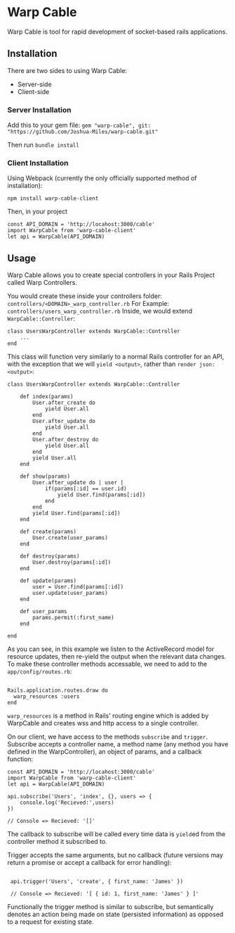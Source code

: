 # Warp Cable

Warp Cable is tool for rapid development of socket-based rails applications.

## Installation

There are two sides to using Warp Cable:
* Server-side
* Client-side

### Server Installation 

Add this to your gem file:
`gem "warp-cable", git: "https://github.com/Joshua-Miles/warp-cable.git"`

Then run 
`bundle install`

### Client Installation
Using Webpack (currently the only officially supported method of installation):

`npm install warp-cable-client`

Then, in your project

```
const API_DOMAIN = 'http://locahost:3000/cable'
import WarpCable from 'warp-cable-client'
let api = WarpCable(API_DOMAIN)

```

## Usage

Warp Cable allows you to create special controllers in your Rails Project called Warp Controllers.

You would create these inside your controllers folder: `controllers/<DOMAIN>_warp_controller.rb`
For Example: `controllers/users_warp_controller.rb`
Inside, we would extend `WarpCable::Controller`:

```
class UsersWarpController extends WarpCable::Controller
    ...
end

```
This class will function very similarly to a normal Rails controller for an API, with the exception that we will `yield <output>`, rather than `render json: <output>`: 

```
class UsersWarpController extends WarpCable::Controller

    def index(params)
        User.after_create do
            yield User.all
        end
        User.after_update do
            yield User.all
        end
        User.after_destroy do
            yield User.all
        end
        yield User.all
    end

    def show(params)
        User.after_update do | user |
            if(params[:id] == user.id)
                yield User.find(params[:id])
            end
        end
        yield User.find(params[:id])
    end

    def create(params)
        User.create(user_params)
    end

    def destroy(params)
        User.destroy(params[:id])
    end

    def update(params)
        user = User.find(params[:id])
        user.update(user_params)
    end

    def user_params
        params.permit(:first_name)
    end

end

```

As you can see, in this example we listen to the ActiveRecord model for resource updates, then re-yield the output when the relevant data changes. To make these controller methods accessable, we need to add to the `app/config/routes.rb`:

```

Rails.application.routes.draw do
  warp_resources :users
end

```

`warp_resources` is a method in Rails' routing engine which is added by WarpCable and creates wss and http access to a single controller.

On our client, we have access to the methods `subscribe` and `trigger`. Subscribe accepts a controller name, a method name (any method you have defined in the WarpController), an object of params, and a callback function:

```
const API_DOMAIN = 'http://locahost:3000/cable'
import WarpCable from 'warp-cable-client'
let api = WarpCable(API_DOMAIN)

api.subscribe('Users', 'index', {}, users => {
    console.log('Recieved:',users)
})

// Console => Recieved: '[]'

```

The callback to subscribe will be called every time data is `yield`ed from the controller method it subscribed to.

Trigger accepts the same arguments, but no callback (future versions may return a promise or accept a callback for error handling):

```

 api.trigger('Users', 'create', { first_name: 'James' })

 // Console => Recieved: '[ { id: 1, first_name: 'James' } ]'

```

Functionally the trigger method is similar to subscribe, but semantically denotes an action being made on state (persisted information) as opposed to a request for existing state.








